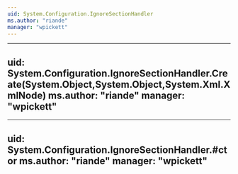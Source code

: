 ```yaml
---
uid: System.Configuration.IgnoreSectionHandler
ms.author: "riande"
manager: "wpickett"
---
```


---
uid: System.Configuration.IgnoreSectionHandler.Create(System.Object,System.Object,System.Xml.XmlNode)
ms.author: "riande"
manager: "wpickett"
---

---
uid: System.Configuration.IgnoreSectionHandler.#ctor
ms.author: "riande"
manager: "wpickett"
---

